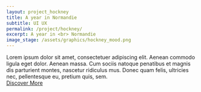 ```yaml
---
layout: project_hockney
title: A year in Normandie
subtitle: UI UX
permalink: /project/hockney/
excerpt: A year in <br> Normandie
image_stage: /assets/graphics/hockney_mood.png
---
```

Lorem ipsum dolor sit amet, consectetuer adipiscing elit. Aenean commodo ligula eget dolor. Aenean massa. Cum sociis natoque penatibus et magnis dis parturient montes, nascetur ridiculus mus. Donec quam felis, ultricies nec, pellentesque eu, pretium quis, sem.
<br>
<a href="TBD">Discover More</a>